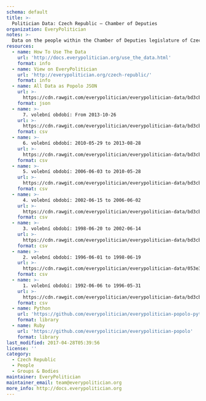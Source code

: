```yaml
---
schema: default
title: >-
  Politician Data: Czech Republic — Chamber of Deputies
organization: EveryPolitician
notes: >-
  Data on the people within the Chamber of Deputies legislature of Czech Republic.
resources:
  - name: How To Use The Data
    url: 'http://docs.everypolitician.org/use_the_data.html'
    format: info
  - name: View on EveryPolitician
    url: 'http://everypolitician.org/czech-republic/'
    format: info
  - name: All Data as Popolo JSON
    url: >-
      https://cdn.rawgit.com/everypolitician/everypolitician-data/bd3cba62eb5deb8c0667c9ece449add537c81df1/data/Czech_Republic/Deputies/ep-popolo-v1.0.json
    format: json
  - name: >-
      7. volební období: From 2013-10-26
    url: >-
      https://cdn.rawgit.com/everypolitician/everypolitician-data/bd3cba62eb5deb8c0667c9ece449add537c81df1/data/Czech_Republic/Deputies/term-7.csv
    format: csv
  - name: >-
      6. volební období: 2010-05-29 to 2013-08-28
    url: >-
      https://cdn.rawgit.com/everypolitician/everypolitician-data/bd3cba62eb5deb8c0667c9ece449add537c81df1/data/Czech_Republic/Deputies/term-6.csv
    format: csv
  - name: >-
      5. volební období: 2006-06-03 to 2010-05-28
    url: >-
      https://cdn.rawgit.com/everypolitician/everypolitician-data/bd3cba62eb5deb8c0667c9ece449add537c81df1/data/Czech_Republic/Deputies/term-5.csv
    format: csv
  - name: >-
      4. volební období: 2002-06-15 to 2006-06-02
    url: >-
      https://cdn.rawgit.com/everypolitician/everypolitician-data/bd3cba62eb5deb8c0667c9ece449add537c81df1/data/Czech_Republic/Deputies/term-4.csv
    format: csv
  - name: >-
      3. volební období: 1998-06-20 to 2002-06-14
    url: >-
      https://cdn.rawgit.com/everypolitician/everypolitician-data/bd3cba62eb5deb8c0667c9ece449add537c81df1/data/Czech_Republic/Deputies/term-3.csv
    format: csv
  - name: >-
      2. volební období: 1996-06-01 to 1998-06-19
    url: >-
      https://cdn.rawgit.com/everypolitician/everypolitician-data/053e36bccc1a4296657f99b37a6fb3cf71802718/data/Czech_Republic/Deputies/term-2.csv
    format: csv
  - name: >-
      1. volební období: 1992-06-06 to 1996-05-31
    url: >-
      https://cdn.rawgit.com/everypolitician/everypolitician-data/bd3cba62eb5deb8c0667c9ece449add537c81df1/data/Czech_Republic/Deputies/term-1.csv
    format: csv
  - name: Python
    url: 'https://github.com/everypolitician/everypolitician-popolo-python'
    format: library
  - name: Ruby
    url: 'https://github.com/everypolitician/everypolitician-popolo'
    format: library
last_modified: 2017-04-28T05:39:56
license: ''
category:
  - Czech Republic
  - People
  - Groups & Bodies
maintainer: EveryPolitician
maintainer_email: team@everypolitician.org
more_info: http://docs.everypolitician.org
---
```

